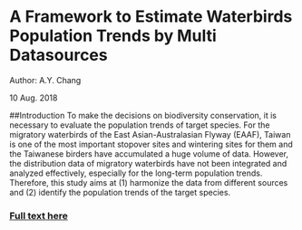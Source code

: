 # A Framework to Estimate Waterbirds Population Trends by Multi Datasources

Author: A.Y. Chang

10 Aug. 2018

##Introduction
To make the decisions on biodiversity conservation, it is necessary to evaluate the population trends of target species. For the migratory waterbirds of the East Asian-Australasian Flyway (EAAF), Taiwan is one of the most important stopover sites and wintering sites for them and the Taiwanese birders have accumulated a huge volume of data. However, the distribution data of migratory waterbirds have not been integrated and analyzed effectively, especially for the long-term population trends. Therefore, this study aims at (1) harmonize the data from different sources and (2) identify the population trends of the target species.

### [Full text here](https://kemushi54.github.io/Trend-of-Waterbird-in-Taiwan/waterbird_trend.html)
